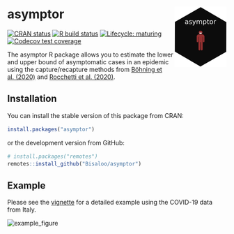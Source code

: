 
<!-- README.md is generated from README.Rmd. Please edit that file -->

# asymptor <img src="man/figures/logo.gif" align="right" alt="" width="120" />

<!-- badges: start -->

[![CRAN
status](https://www.r-pkg.org/badges/version-ago/asymptor)](https://CRAN.R-project.org/package=asymptor)
[![R build
status](https://github.com/Bisaloo/asymptor/workflows/R-CMD-check/badge.svg)](https://github.com/Bisaloo/asymptor/actions)
[![Lifecycle:
maturing](https://img.shields.io/badge/lifecycle-maturing-blue.svg)](https://www.tidyverse.org/lifecycle/#maturing)
[![Codecov test
coverage](https://codecov.io/gh/Bisaloo/asymptor/branch/main/graph/badge.svg)](https://codecov.io/gh/Bisaloo/asymptor?branch=main)
<!-- badges: end -->

The asymptor R package allows you to estimate the lower and upper bound
of asymptomatic cases in an epidemic using the capture/recapture methods
from [Böhning et al. (2020)](https://doi.org/10.1016/j.ijid.2020.06.009)
and [Rocchetti et
al. (2020)](https://doi.org/10.1101/2020.07.14.20153445).

## Installation

You can install the stable version of this package from CRAN:

``` r
install.packages("asymptor")
```

or the development version from GitHub:

``` r
# install.packages("remotes")
remotes::install_github("Bisaloo/asymptor")
```

## Example

Please see the
[vignette](https://bisaloo.github.io/asymptor/articles/example.html) for
a detailed example using the COVID-19 data from Italy.

![example\_figure](https://bisaloo.github.io/asymptor/articles/example_files/figure-html/example_fig-1.png)
